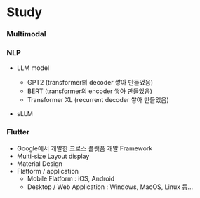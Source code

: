 # Study

### Multimodal


### NLP
- LLM model
  - GPT2 (transformer의 decoder 쌓아 만들었음)
  - BERT (transformer의 encoder 쌓아 만들었음)
  - Transformer XL (recurrent decoder 쌓아 만들었음)

- sLLM

### Flutter
  - Google에서 개발한 크로스 플랫폼 개발 Framework
  - Multi-size Layout display
  - Material Design
  - Flatform / application
    - Mobile Flatform : iOS, Android
    - Desktop / Web Application : Windows, MacOS, Linux 등...

###
